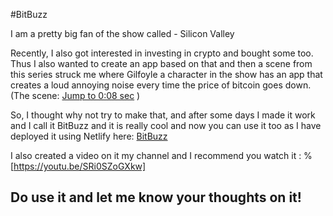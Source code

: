 #BitBuzz

I am a pretty big fan of the show called - Silicon Valley
 
Recently, I also got interested in investing in crypto and bought some too. Thus I also wanted to create an app based on that and then a scene from this series struck me where Gilfoyle a character in the show has an app that creates a loud annoying noise every time the price of bitcoin goes down. (The scene:  [Jump to 0:08 sec](https://youtu.be/SRi0SZoGXkw) )

So, I thought why not try to make that, and after some days I made it work and I call it BitBuzz and it is really cool and now you can use it too as I have deployed it using Netlify here: [BitBuzz](https://bitbuzz.netlify.app/)

I also created a video on it my channel and I recommend you watch it :
%[https://youtu.be/SRi0SZoGXkw]

## Do use it and let me know your thoughts on it! 
